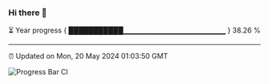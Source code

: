 ### Hi there 👋

⏳ Year progress { ███████████▁▁▁▁▁▁▁▁▁▁▁▁▁▁▁▁▁▁▁ } 38.26 %

---

⏰ Updated on Mon, 20 May 2024 01:03:50 GMT

![Progress Bar CI](https://github.com/liununu/liununu/workflows/Progress%20Bar%20CI/badge.svg)
